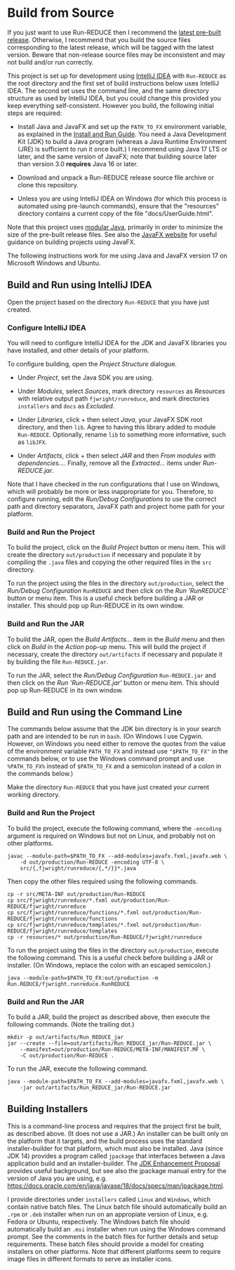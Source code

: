 Build from Source
=================

If you just want to use Run-REDUCE then I recommend the [latest
pre-built
release](https://github.com/fjwright/Run-REDUCE/releases/latest).
Otherwise, I recommend that you build the source files corresponding
to the latest release, which will be tagged with the latest version.
Beware that non-release source files may be inconsistent and may not
build and/or run correctly.

This project is set up for development using [IntelliJ
IDEA](https://www.jetbrains.com/idea/) with `Run-REDUCE` as the root
directory and the first set of build instructions below uses IntelliJ
IDEA. The second set uses the command line, and the same directory
structure as used by IntelliJ IDEA, but you could change this provided
you keep everything self-consistent.  However you build, the following
initial steps are required:

* Install Java and JavaFX and set up the `PATH_TO_FX` environment
variable, as explained in the [Install and Run
Guide](https://fjwright.github.io/Run-REDUCE/InstallAndRun.html).  You
need a Java Development Kit (JDK) to build a Java program (whereas a
Java Runtime Environment (JRE) is sufficient to run it once built.)  I
recommend using Java 17 LTS or later, and the same version of JavaFX;
note that building source later than version 3.0 **requires** Java 16
or later.

* Download and unpack a Run-REDUCE release source file archive or
clone this repository.

* Unless you are using IntelliJ IDEA on Windows (for which this
process is automated using pre-launch commands), ensure that the
"resources" directory contains a current copy of the file
"docs/UserGuide.html".

Note that this project uses [modular
Java](https://www.oracle.com/uk/corporate/features/understanding-java-9-modules.html),
primarily in order to minimize the size of the pre-built release
files.  See also the [JavaFX website](https://openjfx.io/) for useful
guidance on building projects using JavaFX.

The following instructions work for me using Java and JavaFX version 17 on
Microsoft Windows and Ubuntu.

Build and Run using IntelliJ IDEA
---------------------------------

Open the project based on the directory `Run-REDUCE` that you have
just created.

### Configure IntelliJ IDEA

You will need to configure IntelliJ IDEA for the JDK and JavaFX
libraries you have installed, and other details of your platform.

To configure building, open the *Project Structure* dialogue.

* Under *Project*, set the Java SDK you are using.

* Under *Modules*, select *Sources*, mark directory `resources` as
*Resources* with relative output path `fjwright/runreduce`, and mark
directories `installers` and `docs` as *Excluded*.

* Under *Libraries*, click + then select *Java*, your JavaFX SDK root
directory, and then `lib`.  Agree to having this library added to
module `Run-REDUCE`.  Optionally, rename `lib` to something more
informative, such as `libJFX`.

* Under *Artifacts*, click + then select *JAR* and then *From modules
with dependencies...*.  Finally, remove all the *Extracted...* items
under *Run-REDUCE.jar*.

Note that I have checked in the run configurations that I use on
Windows, which will probably be more or less inappropriate for you.
Therefore, to configure running, edit the *Run/Debug Configurations*
to use the correct path and directory separators, JavaFX path and
project home path for your platform.

### Build and Run the Project

To build the project, click on the *Build Project* button or menu
item.  This will create the directory `out/production` if necessary
and populate it by compiling the `.java` files and copying the other
required files in the `src` directory.

To run the project using the files in the directory `out/production`,
select the *Run/Debug Configuration* `RunREDUCE` and then click on the
*Run 'RunREDUCE'* button or menu item.  This is a useful check before
building a JAR or installer.  This should pop up Run-REDUCE in its own
window.

### Build and Run the JAR

To build the JAR, open the *Build Artifacts...* item in the *Build*
menu and then click on *Build* in the *Action* pop-up menu.  This will
build the project if necessary, create the directory `out/artifacts`
if necessary and populate it by building the file `Run-REDUCE.jar`.

To run the JAR, select the *Run/Debug Configuration* `Run-REDUCE.jar`
and then click on the *Run 'Run-REDUCE.jar'* button or menu item.
This should pop up Run-REDUCE in its own window.

Build and Run using the Command Line
------------------------------------

The commands below assume that the JDK bin directory is in your search
path and are intended to be run in `bash`.  (On Windows I use Cygwin.
However, on Windows you need either to remove the quotes from the
value of the environment variable `PATH_TO_FX` and instead use
`"$PATH_TO_FX"` in the commands below, or to use the Windows command
prompt and use `%PATH_TO_FX%` instead of `$PATH_TO_FX` and a semicolon
instead of a colon in the commands below.)

Make the directory `Run-REDUCE` that you have just created your
current working directory.

### Build and Run the Project

To build the project, execute the following command, where the
`-encoding` argument is required on Windows but not on Linux, and
probably not on other platforms.

```shell
javac --module-path=$PATH_TO_FX --add-modules=javafx.fxml,javafx.web \
    -d out/production/Run-REDUCE -encoding UTF-8 \
    src/{,fjwright/runreduce/{,*/}}*.java
```

Then copy the other files required using the following commands.

```shell
cp -r src/META-INF out/production/Run-REDUCE
cp src/fjwright/runreduce/*.fxml out/production/Run-REDUCE/fjwright/runreduce
cp src/fjwright/runreduce/functions/*.fxml out/production/Run-REDUCE/fjwright/runreduce/functions
cp src/fjwright/runreduce/templates/*.fxml out/production/Run-REDUCE/fjwright/runreduce/templates
cp -r resources/* out/production/Run-REDUCE/fjwright/runreduce
```

To run the project using the files in the directory `out/production`,
execute the following command.  This is a useful check before building
a JAR or installer.  (On Windows, replace the colon with an escaped
semicolon.)

```shell
java --module-path=$PATH_TO_FX:out/production -m Run.REDUCE/fjwright.runreduce.RunREDUCE
```

### Build and Run the JAR

To build a JAR, build the project as described above, then execute the
following commands.  (Note the trailing dot.)

```shell
mkdir -p out/artifacts/Run_REDUCE_jar
jar --create --file=out/artifacts/Run_REDUCE_jar/Run-REDUCE.jar \
    --manifest=out/production/Run-REDUCE/META-INF/MANIFEST.MF \
    -C out/production/Run-REDUCE .
```

To run the JAR, execute the following command.

```shell
java --module-path=$PATH_TO_FX --add-modules=javafx.fxml,javafx.web \
    -jar out/artifacts/Run_REDUCE_jar/Run-REDUCE.jar
```

Building Installers
-------------------

This is a command-line process and requires that the project first be
built, as described above.  (It does not use a JAR.)  An installer can
be built only on the platform that it targets, and the build process
uses the standard installer-builder for that platform, which must also
be installed.  Java (since JDK 14) provides a program called
`jpackage` that interfaces between a Java application build and an
installer-builder.  The [JDK Enhancement
Proposal](https://openjdk.org/jeps/392) provides useful background,
but see also the jpackage manual entry for the version of Java you are
using,
e.g. https://docs.oracle.com/en/java/javase/18/docs/specs/man/jpackage.html.

I provide directories under `installers` called `Linux` and `Windows`,
which contain native batch files.  The Linux batch file should
automatically build an `.rpm` or `.deb` installer when run on an
appropiate version of Linux, e.g. Fedora or Ubuntu, respectively.  The
Windows batch file should automatically build an `.msi` installer when
run using the Windows command prompt.  See the comments in the batch
files for further details and setup requirements.  These batch files
should provide a model for creating installers on other platforms.
Note that different platforms seem to require image files in different
formats to serve as installer icons.
